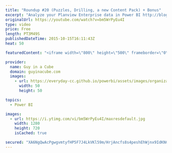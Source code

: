 ```yaml
---
title: "Roundup #20 (Puzzles, Drilling, a new Content Pack) + Bonus"
excerpt: "Analyze your Planview Enterprise data in Power BI http://blogs.msdn.com/b/powerbi/archive/2015/10/14/analyze-your-planview-enterprise-data-in-power-bi.aspx  Power BI Weekly Service Update http://blogs.msdn.com/b/powerbi/archive/2015/10/13/power-bi-weekly-service-update-1013.aspx  Giving Back: “Steal”"
originalUrl: https://youtube.com/watch?v=bm5WrPyEu4I
type: video
price: Free
length: PT3M49S
publishedDateTime: 2015-10-15T16:11:43Z
heat: 50

featuredContent: "<iframe width=\"800\" height=\"500\" frameborder=\"0\" src=\"https://www.youtube.com/embed/bm5WrPyEu4I\" allow=\"accelerometer; autoplay; encrypted-media; gyroscope; picture-in-picture\" allowfullscreen></iframe>"

provider:
  name: Guy in a Cube
  domain: guyinacube.com
  images:
    - url: https://everyday-cc.github.io/powerbi/assets/images/organizations/guyinacube.com-50x50.jpg
      width: 50
      height: 50

topics:
  - Power BI

images:
  - url: https://i.ytimg.com/vi/bm5WrPyEu4I/maxresdefault.jpg
    width: 1280
    height: 720
    isCached: true

secured: "XA6NgQwAcPgwgvmtyfHP5F7J4LkVKl59m/HrjAncfs8s4peshEhWjnx9IdKNCE05JC7lM+2CZYfHXQCv6qkAC6EYwvOTOkEeIHwMA8sRD3QsLp3IrMkhKJo11FZqp30ZJ9OPaHzPfvdW43LVzF6pvA1NOlKMRkQbYLZR6UQjEEiUVlox73DhxL2YX2WCXGfprLhngznoQf4aa+i1N2aDDEPRri+Ggl5uodMjs3O2TruPQq3A7/H0pcJeObifAp0r9ciWZyeDRpqjow/NShh+qe9sgAnPM1ELEJzG2SjuWpf1qgKZiEBxGiPNRCUmP3LUMbUtprhAb0C+1RGKuOBAuJ5/CYSagAz7hQ1HJkvschWPHGhQmVQJjxN1XY/Z3UPTC5dbD2YfraIHsjTgtYT4AtVJqVz2uu8j0LugN/rED8k=;7WWxnHzo22fibZY0X1Eviw=="
---
```


